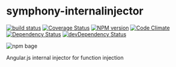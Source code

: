 symphony-internalinjector
=========================

[![build status](https://travis-ci.org/MattiasFestin/symphony-internalinjector.png)](https://travis-ci.org/MattiasFestin/symphony-internalinjector) [![Coverage Status](https://coveralls.io/repos/MattiasFestin/symphony-internalinjector/badge.png)](https://coveralls.io/r/MattiasFestin/symphony-internalinjector) [![NPM version](https://badge.fury.io/js/symphony-internalinjector.png)](http://badge.fury.io/js/symphony-internalinjector) [![Code Climate](https://codeclimate.com/github/MattiasFestin/symphony-internalinjector.png)](https://codeclimate.com/github/MattiasFestin/symphony-internalinjector) [![Dependency Status](https://david-dm.org/mattiasfestin/symphony-internalinjector.png?theme=shields.io)](https://david-dm.org/mattiasfestin/symphony-internalinjector) [![devDependency Status](https://david-dm.org/mattiasfestin/symphony-internalinjector/dev-status.png)](https://david-dm.org/mattiasfestin/symphony-internalinjector#info=devDependencies)

![npm bage](https://nodei.co/npm/symphony-internalinjector.png?downloads=true&stars=true)

Angular.js internal injector for function injection
